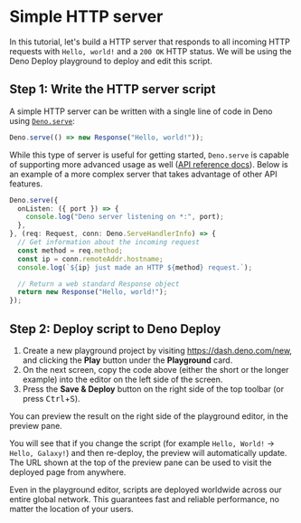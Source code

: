 # Simple HTTP server

In this tutorial, let's build a HTTP server that responds to all incoming HTTP
requests with `Hello, world!` and a `200 OK` HTTP status. We will be using the
Deno Deploy playground to deploy and edit this script.

## **Step 1:** Write the HTTP server script

A simple HTTP server can be written with a single line of code in Deno using
[`Deno.serve`](https://deno.land/api?s=Deno.serve):

```js title="One-line HTTP server"
Deno.serve(() => new Response("Hello, world!"));
```

While this type of server is useful for getting started, `Deno.serve` is capable
of supporting more advanced usage as well
([API reference docs](https://deno.land/api?s=Deno.serve)). Below is an example
of a more complex server that takes advantage of other API features.

```ts title="More complex Hello World server"
Deno.serve({
  onListen: ({ port }) => {
    console.log("Deno server listening on *:", port);
  },
}, (req: Request, conn: Deno.ServeHandlerInfo) => {
  // Get information about the incoming request
  const method = req.method;
  const ip = conn.remoteAddr.hostname;
  console.log(`${ip} just made an HTTP ${method} request.`);

  // Return a web standard Response object
  return new Response("Hello, world!");
});
```

## **Step 2:** Deploy script to Deno Deploy

1. Create a new playground project by visiting https://dash.deno.com/new, and
   clicking the **Play** button under the **Playground** card.
2. On the next screen, copy the code above (either the short or the longer
   example) into the editor on the left side of the screen.
3. Press the **Save & Deploy** button on the right side of the top toolbar (or
   press <kbd>Ctrl</kbd>+<kbd>S</kbd>).

You can preview the result on the right side of the playground editor, in the
preview pane.

You will see that if you change the script (for example `Hello, World!` ->
`Hello, Galaxy!`) and then re-deploy, the preview will automatically update. The
URL shown at the top of the preview pane can be used to visit the deployed page
from anywhere.

Even in the playground editor, scripts are deployed worldwide across our entire
global network. This guarantees fast and reliable performance, no matter the
location of your users.

[native-http]: https://deno.land/manual@v1.15.1/runtime/http_server_apis
[std-http]: https://jsr.io/@std/http
[request]: ../api/runtime-request
[conninfo]: https://doc.deno.land/https/deno.land%2Fstd%2Fhttp%2Fserver.ts#ConnInfo
[response]: ../api/runtime-response
